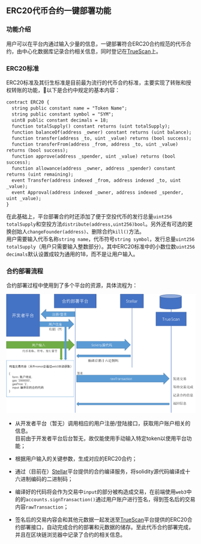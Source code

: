 ## ERC20代币合约一键部署功能

### 功能介绍
用户可以在平台内通过输入少量的信息，一键部署符合ERC20合约规范的代币合约，由中心化数据库记录合约相关信息，同时登记在[TrueScan](https://www.truescan.net)上。

### ERC20标准
ERC20标准及其衍生标准是目前最为流行的代币合约标准，主要实现了转账和授权转账的功能，以下是合约中规定的基本内容：
```solidity
contract ERC20 {
  string public constant name = "Token Name";
  string public constant symbol = "SYM";
  uint8 public constant decimals = 18;
  function totalSupply() constant returns (uint totalSupply);
  function balanceOf(address _owner) constant returns (uint balance);
  function transfer(address _to, uint _value) returns (bool success);
  function transferFrom(address _from, address _to, uint _value) returns (bool success);
  function approve(address _spender, uint _value) returns (bool success);
  function allowance(address _owner, address _spender) constant returns (uint remaining);
  event Transfer(address indexed _from, address indexed _to, uint _value);
  event Approval(address indexed _owner, address indexed _spender, uint _value);
}
```
在此基础上，平台部署合约时还添加了便于空投代币的发行总量`uint256 totalSupply`和空投方法`distribute(address,uint256)bool`。另外还有可选的更换创始人`changeFounder(address)`、删除合约`kill()`方法。  
用户需要输入代币名称`string name`，代币符号`string symbol`，发行总量`uint256 totalSupply`（用户只需要输入整数部分）。其中ERC20标准中的小数位数`uint256 decimals`默认设置成较为通用的18，而不是让用户输入。

### 合约部署流程
合约部署过程中使用到了多个平台的资源，具体流程为：

![Workflow](./assets/workflow.png)

* 从开发者平台（暂无）调用相应的用户注册/登陆接口，获取用户账户相关的信息。  
目前由于开发者平台后台暂无，故仅能使用手动输入特定token以使用平台功能；

* 根据用户输入的关键参数，生成对应的ERC20合约；
* 通过（目前在）[Stellar](https://stellar.truechain.pro)平台提供的合约编译服务，将solidity源代码编译成十六进制编码的二进制码；
* 编译好的代码将会作为交易中`input`的部分被构造成交易，在前端使用`web3`中的的`accounts.signTransaction()`通过用户账户进行签名，得到签名后的交易内容`rawTransaction`；
* 签名后的交易内容会和其他元数据一起发送至[TrueScan](https://www.truescan.net)平台提供的ERC20合约部署接口，自动完成合约的部署和元数据的储存。至此代币合约部署完成，并且在区块链浏览器中记录了合约的相关信息。